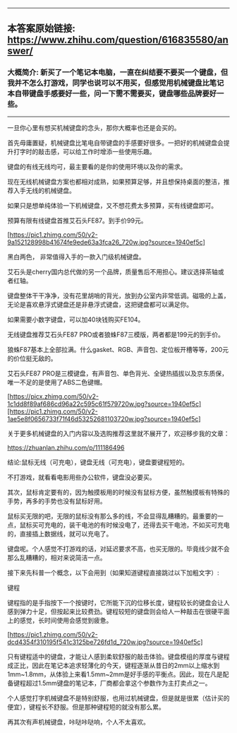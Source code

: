 ----------------------------------------
## 本答案原始链接: https://www.zhihu.com/question/616835580/answer/
### 大概简介: 新买了一个笔记本电脑，一直在纠结要不要买一个键盘，但我并不怎么打游戏，同学也说可以不用买，但感觉用机械键盘比笔记本自带键盘手感要好一些，问一下需不需要买，键盘哪些品牌要好一些。
----------------------------------------
一旦你心里有想买机械键盘的念头，那你大概率也还是会买的。

首先毋庸置疑，机械键盘比笔电自带键盘的手感要好很多。一把好的机械键盘会提升打字时的敲击感，可以给工作时增添一些使用乐趣。

键盘的有线无线均可，最主要看的是你的使用环境以及你的需求。

现在无线机械键盘方案也都相对成熟，如果预算足够，并且想保持桌面的整洁，推荐入手无线的机械键盘。

如果只是想单纯体验一下机械键盘，又不想花费太多预算，买有线键盘即可。

预算有限有线键盘首推艾石头FE87。到手价99元。

[https://pic1.zhimg.com/50/v2-9a152128998b41674fe9ede63a3fca26_720w.jpg?source=1940ef5c]

黑白两色， 非常值得入手的一款入门级机械键盘。

艾石头是cherry国内总代做的另一个品牌，质量售后不用担心。建议选择茶轴或者红轴。

键盘整体干干净净，没有花里胡哨的背光，放到办公室内非常低调。磁吸的上盖，无论是喜欢悬浮式键盘还是非悬浮式键盘，这把键盘都可以满足你。

如果需要小数字键盘，可以加40块钱购买FE104。




无线键盘推荐艾石头FE87 PRO或者狼蛛F87三模版，两者都是199元的到手价。

狼蛛F87基本上全部拉满。什么gasket、RGB、声音包、定位板开槽等等，200元的价位挺无敌的。

艾石头FE87 PRO是三模键盘，有声音包、单色背光、全键热插拔以及京东质保，唯一不足的是使用了ABS二色键帽。

[https://picx.zhimg.com/50/v2-1c1dd8f89af686cd96a22c595c61f579720w.jpg?source=1940ef5c][https://pic1.zhimg.com/50/v2-1ae5e8f0656733f71f46d53252681103720w.jpg?source=1940ef5c]

关于更多机械键盘的入门内容以及选购推荐这里就不展开了，欢迎移步我的文章：

https://zhuanlan.zhihu.com/p/111186496











结论:鼠标无线（可充电），键盘无线（可充电），键盘要键程短的。

不打游戏，就看看电影用些办公软件，键盘没必要买。

其次，鼠标肯定要有的，因为触摸板用的时候没有鼠标方便，虽然触摸板有特殊的手势，再多的手势也没有鼠标好用。

鼠标买无限的吧，无限的鼠标没有那么多的线，不会显得乱糟糟的。最重要的一点，鼠标买可充电的，装干电池的有时候没电了，还得去买干电池，不如买可充电的，直接插上数据线，就可以充电了。

键盘呢。个人感觉不打游戏的话，对延迟要求不高，也买无限的。毕竟线少就不会那么乱糟糟的，相对来说简洁一点。

接下来先科普一个概念，以下会用到（如果知道键程直接跳过以下加粗文字）:

键程

键程指的是手指按下一个按键时，它所能下沉的位移长度，键程较长的键盘会让人感到弹力十足，但按起来比较费劲。键程较短的键盘则会给人一种敲击在很硬平面上的感觉，长时间使用会感觉到疲惫。

[https://pic1.zhimg.com/50/v2-dcd4354f310195f541c3125be726fd1d_720w.jpg?source=1940ef5c]

只有键程适中的键盘，才能让人感到柔软舒服的敲击体验。键盘模组的厚度与键程成正比，因此在笔记本追求轻薄化的今天，键程逐渐从昔日的2mm以上缩水到1mm~1.8mm，从体验上来看1.5mm~2mm是好手感的平衡点。因此，现在凡是配备键程超过1.5mm键盘的笔记本，厂商都会拿这个参数作为主打卖点之一。




个人感觉打字机械键盘不是特别舒服，也用过机械键盘，但是就是很累（估计买的便宜），键程长不舒服。但是那种键程短的就没有那么累。

再其次有声机械键盘，咔哒咔哒响，个人不太喜欢。

